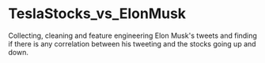 # TeslaStocks_vs_ElonMusk
Collecting, cleaning and feature engineering Elon Musk's tweets and finding if there is any correlation between his tweeting and the stocks going up and down.
